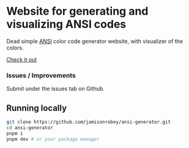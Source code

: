 # Website for generating and visualizing ANSI codes

Dead simple [ANSI](https://en.wikipedia.org/wiki/ANSI_escape_code) color code generator website, with visualizer of the colors.

[Check it out](https://ansi-generator.pages.dev)

### Issues / Improvements

Submit under the issues tab on Github.


## Running locally

```bash
git clone https://github.com/jamisonrobey/ansi-generator.git
cd ansi-generator
pnpm i
pnpm dev # or your package manager
```
